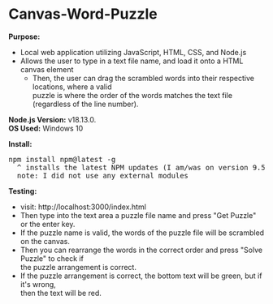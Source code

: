 # Canvas-Word-Puzzle

**Purpose:**
- Local web application utilizing JavaScript, HTML, CSS, and Node.js  
- Allows the user to type in a text file name, and load it onto a HTML canvas element
  - Then, the user can drag the scrambled words into their respective locations, where a valid  
    puzzle is where the order of the words matches the text file (regardless of the line number).

**Node.js Version:**    v18.13.0.  
**OS Used:**            Windows 10  

**Install:**  
<pre>
npm install npm@latest -g  
  ^ installs the latest NPM updates (I am/was on version 9.5.1)  
  note: I did not use any external modules
</pre>

**Testing:**  
- visit: http://localhost:3000/index.html
- Then type into the text area a puzzle file name and press "Get Puzzle" or the enter key.
- If the puzzle name is valid, the words of the puzzle file will be scrambled on the canvas.
- Then you can rearrange the words in the correct order and press "Solve Puzzle" to check if  
  the puzzle arrangement is correct.
- If the puzzle arrangement is correct, the bottom text will be green, but if it's wrong,  
  then the text will be red.
